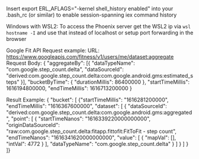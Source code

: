Insert
export ERL_AFLAGS="-kernel shell_history enabled"
into your .bash_rc (or similar) to enable session-spanning iex command history


Windows with WSL2:
To access the Phoenix server get the WSL2 ip via `wsl hostname -I` and use that instead of localhost or setup port forwarding in the browser



Google Fit API Request example:
URL: https://www.googleapis.com/fitness/v1/users/me/dataset:aggregate
Request Body:
{
  "aggregateBy": [{
    "dataTypeName": "com.google.step_count.delta",
    "dataSourceId": "derived:com.google.step_count.delta:com.google.android.gms:estimated_steps"
  }],
  "bucketByTime": { "durationMillis": 86400000 },
  "startTimeMillis": 1616194800000,
  "endTimeMillis": 1616713200000
}

Result Example:
{
  "bucket": [
    {"startTimeMillis": "1616281200000", 
      "endTimeMillis": "1616367600000", 
      "dataset": [
        {
          "dataSourceId": "derived:com.google.step_count.delta:com.google.android.gms:aggregated", 
          "point": [
            {
              "startTimeNanos": "1616339220000000000", 
              "originDataSourceId": "raw:com.google.step_count.delta:fitapp.fittofit:FitToFit - step count", 
              "endTimeNanos": "1616341620000000000", 
              "value": [
                {
                  "mapVal": [], 
                  "intVal": 4772
                }
              ], 
              "dataTypeName": "com.google.step_count.delta"
            }
          ]
        }
      ]
    }
]}
